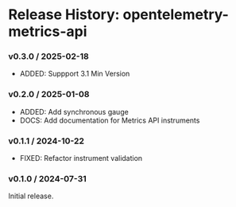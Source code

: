 # Release History: opentelemetry-metrics-api

### v0.3.0 / 2025-02-18

* ADDED: Suppport 3.1 Min Version

### v0.2.0 / 2025-01-08

* ADDED: Add synchronous gauge
* DOCS: Add documentation for Metrics API instruments

### v0.1.1 / 2024-10-22

* FIXED: Refactor instrument validation

### v0.1.0 / 2024-07-31

Initial release.
